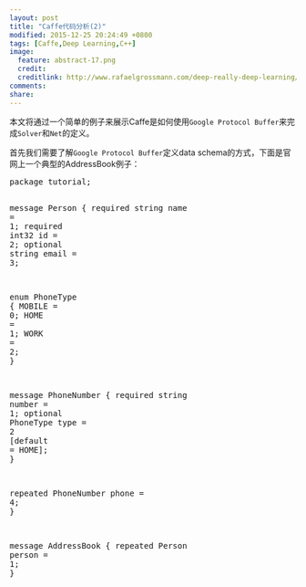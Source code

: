 ```yaml
---
layout: post
title: "Caffe代码分析(2)"
modified: 2015-12-25 20:24:49 +0800
tags: [Caffe,Deep Learning,C++]
image:
  feature: abstract-17.png
  credit: 
  creditlink: http://www.rafaelgrossmann.com/deep-really-deep-learning/ 
comments: 
share: 
---
```


本文将通过一个简单的例子来展示Caffe是如何使用`Google Protocol Buffer`来完成`Solver`和`Net`的定义。

首先我们需要了解`Google Protocol Buffer`定义data schema的方式，下面是官网上一个典型的AddressBook例子：

<!DOCTYPE html>
<html>
<head>
<meta charset="ISO-8859-1">
<title>/Users/Apple/Documents/CodeForKeynote/code.cpp</title>
<link rel="stylesheet" type="text/css" href="highlight.css">
</head>
<body class="hl">
<pre class="hl">package tutorial<span class="hl opt">;</span>

message Person <span class="hl opt">{</span>
  required string name <span class="hl opt">=</span> <span class="hl num">1</span><span class="hl opt">;</span>
  required int32 id <span class="hl opt">=</span> <span class="hl num">2</span><span class="hl opt">;</span>
  optional string email <span class="hl opt">=</span> <span class="hl num">3</span><span class="hl opt">;</span>

  <span class="hl kwb">enum</span> PhoneType <span class="hl opt">{</span>
    MOBILE <span class="hl opt">=</span> <span class="hl num">0</span><span class="hl opt">;</span>
    HOME <span class="hl opt">=</span> <span class="hl num">1</span><span class="hl opt">;</span>
    WORK <span class="hl opt">=</span> <span class="hl num">2</span><span class="hl opt">;</span>
  <span class="hl opt">}</span>

  message PhoneNumber <span class="hl opt">{</span>
    required string number <span class="hl opt">=</span> <span class="hl num">1</span><span class="hl opt">;</span>
    optional PhoneType type <span class="hl opt">=</span> <span class="hl num">2</span> <span class="hl opt">[</span><span class="hl kwa">default</span> <span class="hl opt">=</span> HOME<span class="hl opt">];</span>
  <span class="hl opt">}</span>

  repeated PhoneNumber phone <span class="hl opt">=</span> <span class="hl num">4</span><span class="hl opt">;</span>
<span class="hl opt">}</span>

message AddressBook <span class="hl opt">{</span>
  repeated Person person <span class="hl opt">=</span> <span class="hl num">1</span><span class="hl opt">;</span>
<span class="hl opt">}</span>
</pre>
</body>
</html>
<!--HTML generated by highlight 3.18, http://www.andre-simon.de/-->
